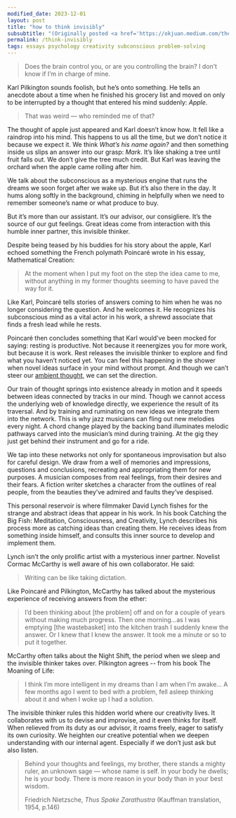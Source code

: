 ```yaml
---
modified_date: 2023-12-01
layout: post
title: "how to think invisibly"
subsubtitle: "(Originally posted <a href='https://okjuan.medium.com/the-invisible-thinker-c5ee42b4bb5'>on okjuan.medium.com</a>.)"
permalink: /think-invisibly
tags: essays psychology creativity subconscious problem-solving
---
```


> Does the brain control you, or are you controlling the brain? I don’t know if I’m in charge of mine.
<!--more-->

Karl Pilkington sounds foolish, but he’s onto something.
He tells an anecdote about a time when he finished his grocery list and moved on only to be interrupted by a thought that entered his mind suddenly: _Apple_.

> That was weird — who reminded me of that?

The thought of apple just appeared and Karl doesn’t know how.
It fell like a raindrop into his mind.
This happens to us all the time, but we don’t notice it because we expect it.
We think _What’s his name again?_ and then something inside us slips an answer into our grasp: _Mark_.
It’s like shaking a tree until fruit falls out.
We don’t give the tree much credit.
But Karl was leaving the orchard when the apple came rolling after him.

We talk about the subconscious as a mysterious engine that runs the dreams we soon forget after we wake up.
But it’s also there in the day.
It hums along softly in the background, chiming in helpfully when we need to remember someone’s name or what produce to buy.

But it’s more than our assistant.
It’s our advisor, our consigliere.
It’s the source of our gut feelings.
Great ideas come from interaction with this humble inner partner, this invisible thinker.

Despite being teased by his buddies for his story about the apple, Karl echoed something the French polymath Poincaré wrote in his essay, Mathematical Creation:

> At the moment when I put my foot on the step the idea came to me, without anything in my former thoughts seeming to have paved the way for it.

Like Karl, Poincaré tells stories of answers coming to him when he was no longer considering the question.
And he welcomes it.
He recognizes his subconscious mind as a vital actor in his work, a shrewd associate that finds a fresh lead while he rests.

Poincaré then concludes something that Karl would’ve been mocked for saying: resting is productive.
Not because it reenergizes you for more work, but because it is work.
Rest releases the invisible thinker to explore and find what you haven’t noticed yet.
You can feel this happening in the shower when novel ideas surface in your mind without prompt.
And though we can’t steer our [ambient thought](http://www.paulgraham.com/top.html), we can set the direction.

Our train of thought springs into existence already in motion and it speeds between ideas connected by tracks in our mind.
Though we cannot access the underlying web of knowledge directly, we experience the result of its traversal.
And by training and ruminating on new ideas we integrate them into the network.
This is why jazz musicians can fling out new melodies every night.
A chord change played by the backing band illuminates melodic pathways carved into the musician’s mind during training.
At the gig they just get behind their instrument and go for a ride.

We tap into these networks not only for spontaneous improvisation but also for careful design.
We draw from a well of memories and impressions, questions and conclusions, recreating and appropriating them for new purposes.
A musician composes from real feelings, from their desires and their fears.
A fiction writer sketches a character from the outlines of real people, from the beauties they’ve admired and faults they’ve despised.

This personal reservoir is where filmmaker David Lynch fishes for the strange and abstract ideas that appear in his work.
In his book Catching the Big Fish: Meditation, Consciousness, and Creativity, Lynch describes his process more as catching ideas than creating them.
He receives ideas from something inside himself, and consults this inner source to develop and implement them.

Lynch isn’t the only prolific artist with a mysterious inner partner.
Novelist Cormac McCarthy is well aware of his own collaborator.
He said:

> Writing can be like taking dictation.

Like Poincaré and Pilkington, McCarthy has talked about the mysterious experience of receiving answers from the ether:

> I’d been thinking about [the problem] off and on for a couple of years without making much progress.
> Then one morning…as I was emptying [the wastebasket] into the kitchen trash I suddenly knew the answer.
> Or I knew that I knew the answer.
> It took me a minute or so to put it together.

McCarthy often talks about the Night Shift, the period when we sleep and the invisible thinker takes over.
Pilkington agrees -- from his book The Moaning of Life:

> I think I’m more intelligent in my dreams than I am when I’m awake… A few months ago I went to bed with a problem, fell asleep thinking about it and when I woke up I had a solution.

The invisible thinker rules this hidden world where our creativity lives.
It collaborates with us to devise and improvise, and it even thinks for itself.
When relieved from its duty as our advisor, it roams freely, eager to satisfy its own curiosity.
We heighten our creative potential when we deepen understanding with our internal agent.
Especially if we don’t just ask but also listen.

> Behind your thoughts and feelings, my brother, there stands a mighty ruler, an unknown sage — whose name is self. In your body he dwells; he is your body. There is more reason in your body than in your best wisdom.
>
> Friedrich Nietzsche, _Thus Spake Zarathustra_ (Kauffman translation, 1954, p.146)
